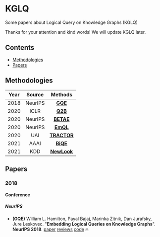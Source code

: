 # KGLQ
Some papers about Logical Query on Knowledge Graphs (KGLQ)

Thanks for your attention and kind words! We will update KGLQ later.


## Contents

* [Methodologies](#methodologies)
* [Papers](#papers)

## Methodologies

| Year | Source | Methods |
|:----:|:------:|:-------:|
| 2018 | NeurIPS | **[GQE](#GQE)** |
| 2020 | ICLR | **[Q2B](#Q2B)** |
| 2020 | NeurIPS | **[BETAE](#BETAE)** |
| 2020 | NeurIPS | **[EmQL](#EmQL)** |
| 2020 | UAI | **[TRACTOR](#TRACTOR)** |
| 2021 | AAAI | **[BiQE](#BiQE)** |
| 2021 | KDD | **[NewLook](#NewLook)** |

## Papers

### 2018

#### Conference

##### NeurIPS

- <a name="GQE"></a> **(GQE)** William L. Hamilton, Payal Bajaj, Marinka Zitnik, Dan Jurafsky, Jure Leskovec. "**Embedding Logical Queries on Knowledge Graphs**". **NeurIPS 2018**. [paper](http://papers.nips.cc/paper/7473-embedding-logical-queries-on-knowledge-graphs) [reviews](http://media.nips.cc/nipsbooks/nipspapers/paper_files/nips31/reviews/1018.html) [code](https://github.com/williamleif/graphqembed) :fire:
